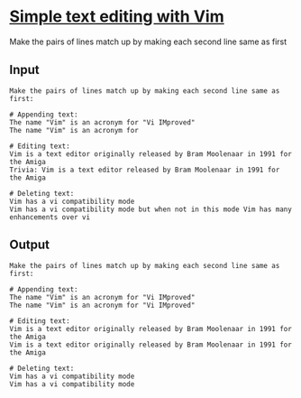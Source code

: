 # [Simple text editing with Vim](https://www.vimgolf.com/challenges/4d1a34ccfa85f32065000004)
Make the pairs of lines match up by making each second line same as first
## Input
```
Make the pairs of lines match up by making each second line same as first:

# Appending text:
The name "Vim" is an acronym for "Vi IMproved"
The name "Vim" is an acronym for

# Editing text:
Vim is a text editor originally released by Bram Moolenaar in 1991 for the Amiga
Trivia: Vim is a text editor released by Bram Moolenaar in 1991 for the Amiga

# Deleting text:
Vim has a vi compatibility mode
Vim has a vi compatibility mode but when not in this mode Vim has many enhancements over vi

```
## Output
```
Make the pairs of lines match up by making each second line same as first:

# Appending text:
The name "Vim" is an acronym for "Vi IMproved"
The name "Vim" is an acronym for "Vi IMproved"

# Editing text:
Vim is a text editor originally released by Bram Moolenaar in 1991 for the Amiga
Vim is a text editor originally released by Bram Moolenaar in 1991 for the Amiga

# Deleting text:
Vim has a vi compatibility mode
Vim has a vi compatibility mode

```